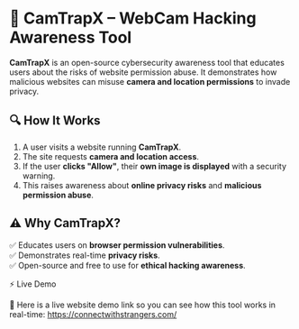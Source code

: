 # 🚨 CamTrapX – WebCam Hacking Awareness Tool  

**CamTrapX** is an open-source cybersecurity awareness tool that educates users about the risks of website permission abuse. It demonstrates how malicious websites can misuse **camera and location permissions** to invade privacy.  

## 🔍 How It Works  
1. A user visits a website running **CamTrapX**.  
2. The site requests **camera and location access**.  
3. If the user **clicks "Allow"**, their **own image is displayed** with a security warning.  
4. This raises awareness about **online privacy risks** and **malicious permission abuse**.  

## ⚠️ Why CamTrapX?  
✅ Educates users on **browser permission vulnerabilities**.  
✅ Demonstrates real-time **privacy risks**.  
✅ Open-source and free to use for **ethical hacking awareness**.  

⚡ Live Demo

🔹 Here is a live website demo link so you can see how this tool works in real-time: https://connectwithstrangers.com/
